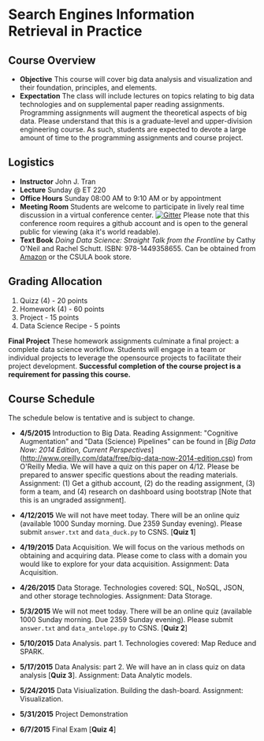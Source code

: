 # Search Engines Information Retrieval in Practice

## Course Overview

- **Objective** This course will cover big data analysis and visualization and their foundation, principles, and elements.
- **Expectation** The class will include lectures on topics relating to big data technologies and on supplemental paper reading assignments.  Programming assignments will augment the theoretical aspects of big data.  Please understand that this is a graduate-level and upper-division engineering course.  As such, students are expected to devote a large amount of time to the programming assignments and course project.

## Logistics

- **Instructor** John J. Tran
- **Lecture** Sunday @ ET 220
- **Office Hours** Sunday 08:00 AM to 9:10 AM or by appointment
- **Meeting Room** Students are welcome to participate in lively real time discussion in a virtual conference center. [![Gitter](https://badges.gitter.im/Join%20Chat.svg)](https://gitter.im/csula/cs594-spring-2015?utm_source=badge&utm_medium=badge&utm_campaign=pr-badge)  Please note that this conference room requires a github account and is open to the general public for viewing (aka it's world readable).
- **Text Book** _Doing Data Science: Straight Talk from the Frontline_ by Cathy O'Neil and Rachel Schutt. ISBN: 978-1449358655.  Can be obtained from [Amazon](http://www.amazon.com/Doing-Data-Science-Straight-Frontline/dp/1449358659) or the CSULA book store.

## Grading Allocation

1. Quizz (4) - 20 points
2. Homework (4) - 60 points
3. Project - 15 points
4. Data Science Recipe - 5 points

**Final Project** These homework assignments culminate a final project: a complete data science workflow. Students will engage in a team or individual projects to leverage the opensource projects to facilitate their project development. **Successful completion of the course project is a requirement for passing this course.**

## Course Schedule

The schedule below is tentative and is subject to change.

* **4/5/2015** Introduction to Big Data.  Reading Assignment: "Cognitive Augmentation" and "Data (Science) Pipelines" can be found in [_Big Data Now: 2014 Edition, Current Perspectives_] (http://www.oreilly.com/data/free/big-data-now-2014-edition.csp) from O'Reilly Media.  We will have a quiz on this paper on 4/12.  Please be prepared to answer specific questions about the reading materials.  Assignment: (1) Get a github account, (2) do the reading assignment, (3) form a team, and (4) research on dashboard using bootstrap [Note that this is an ungraded assignment].

* **4/12/2015** We will not have meet today. There will be an online quiz (available 1000 Sunday morning.  Due 2359 Sunday evening).  Please submit `answer.txt` and `data_duck.py` to CSNS. [**Quiz 1**] 

* **4/19/2015** Data Acquisition.  We will focus on the various methods on obtaining and acquiring data.  Please come to class with a domain you would like to explore for your data acquisition.  Assignment: Data Acquisition.

* **4/26/2015** Data Storage.  Technologies covered: SQL, NoSQL, JSON, and other storage technologies.  Assignment: Data Storage.

* **5/3/2015** We will not meet today.  There will be an online quiz (available 1000 Sunday morning. Due 2359 Sunday evening).  Please submit `answer.txt` and `data_antelope.py` to CSNS. [**Quiz 2**] 

* **5/10/2015** Data Analysis. part 1. Technologies covered: Map Reduce and SPARK.

* **5/17/2015** Data Analysis: part 2. We will have an in class quiz on data analysis [**Quiz 3**]. Assignment: Data Analytic models.

* **5/24/2015** Data Visiualization. Building the dash-board. Assignment: Visualization.

* **5/31/2015** Project Demonstration

* **6/7/2015** Final Exam [**Quiz 4**]
